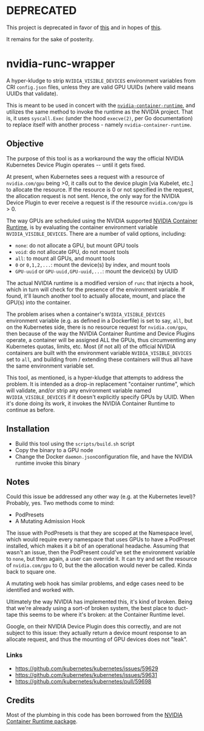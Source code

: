 # DEPRECATED
This project is deprecated in favor of [this](https://gitlab.com/nvidia/container-toolkit/toolkit/issues/1) and in hopes of [this](https://gitlab.com/nvidia/container-toolkit/toolkit/merge_requests/1).

It remains for the sake of posterity.

# nvidia-runc-wrapper
A hyper-kludge to strip `NVIDIA_VISIBLE_DEVICES` environment variables from CRI `config.json` files, unless they are valid GPU UUIDs (where valid means UUIDs that validate).

This is meant to be used in concert with the [`nvidia-container-runtime`](https://github.com/NVIDIA/nvidia-container-runtime), and utilizes the same method to invoke the runtime as the NVIDIA project. That is, it uses `syscall.Exec` (under the hood `execve(2)`, per Go documentation) to replace itself with another process - namely `nvidia-container-runtime`.

## Objective
The purpose of this tool is as a workaround the way the official NVIDIA Kubernetes Device Plugin operates -- until it gets fixed.

At present, when Kubernetes sees a request with a resource of `nvidia.com/gpu` being >0, it calls out to the device plugin [via Kubelet, etc.] to allocate the resource. If the resource is 0 or not specified in the request, the allocation request is not sent. Hence, the only way for the NVIDIA Device Plugin to ever receive a request is if the resource `nvidia.com/gpu` is > 0.

The way GPUs are scheduled using the NVIDIA supported [NVIDIA Container Runtime](https://github.com/NVIDIA/nvidia-container-runtime), is by evaluating the container environment variable `NVIDIA_VISIBLE_DEVICES`. There are a number of valid options, including:

* `none`: do not allocate a GPU, but mount GPU tools
* `void`: do not allocate GPU, do not mount tools
* `all`: to mount all GPUs, and mount tools
* `0` or `0,1,2,...`: mount the device(s) by index, and mount tools
* `GPU-uuid` or `GPU-uuid,GPU-uuid,...`: mount the device(s) by UUID

The actual NVIDIA runtime is a modified version of `runc` that injects a hook, which in turn will check for the presence of the environment variable. If found, it'll launch another tool to actually allocate, mount, and place the GPU(s) into the container.

The problem arises when a container's `NVIDIA_VISIBLE_DEVICES` environment variable (e.g. as defined in a Dockerfile) is set to say, `all`, but on the Kubernetes side, there is no resource request for `nvidia.com/gpu`, then because of the way the NVIDIA Container Runtime and Device Plugins operate, a container will be assigned ALL the GPUs, thus circumventing any Kubernetes quotas, limits, etc. Most (if not all) of the official NVIDIA containers are built with the environment variable `NVIDIA_VISIBLE_DEVICES` set to `all`, and building from / extending these containers will thus all have the same environment variable set.

This tool, as mentioned, is a hyper-kludge that attempts to address the problem. It is intended as a drop-in replacement "container runtime", which will validate, and/or strip any environment variable named `NVIDIA_VISIBLE_DEVICES` if it doesn't explicitly specify GPUs by UUID. When it's done doing its work, it invokes the NVIDIA Container Runtime to continue as before.

## Installation
* Build this tool using the `scripts/build.sh` script
* Copy the binary to a GPU node
* Change the Docker `daemon.json`configuration file, and have the NVIDIA runtime invoke this binary

## Notes
Could this issue be addressed any other way (e.g. at the Kubernetes level)? Probably, yes. Two methods come to mind: 

* PodPresets
* A Mutating Admission Hook

The issue with PodPresets is that they are scoped at the Namespace level, which would require every namespace that uses GPUs to have a PodPreset installed, which makes it a bit of an operational headache. Assuming that wasn't an issue, then the PodPresent could've set the environment variable to `none`, but then again, a user can override it. It can try and set the resource of `nvidia.com/gpu` to 0, but the the allocation would never be called. Kinda back to square one.

A mutating web hook has similar problems, and edge cases need to be identified and worked with.

Ultimately the way NVIDIA has implemented this, it's kind of broken. Being that we're already using a sort-of broken system, the best place to duct-tape this seems to be where it's broken: at the Container Runtime level.

Google, on their NVIDIA Device Plugin does this correctly, and are not subject to this issue: they actually return a device mount response to an allocate request, and thus the mounting of GPU devices does not "leak".

### Links
* https://github.com/kubernetes/kubernetes/issues/59629
* https://github.com/kubernetes/kubernetes/issues/59631
* https://github.com/kubernetes/kubernetes/pull/59698

## Credits
Most of the plumbing in this code has been borrowed from the [NVIDIA Container Runtime package](https://github.com/NVIDIA/nvidia-container-runtime/blob/master/src/main.go).
